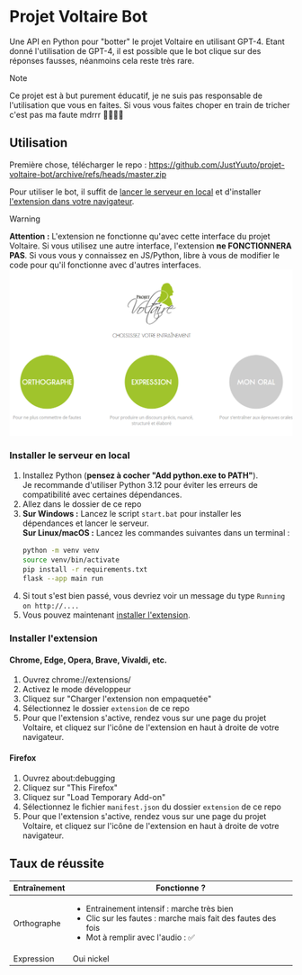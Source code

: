 # Projet Voltaire Bot

Une API en Python pour "botter" le projet Voltaire en utilisant GPT-4. Etant donné l'utilisation de GPT-4, il est possible que le bot clique sur des réponses fausses, néanmoins cela reste très rare.

> [!NOTE]
> Ce projet est à but purement éducatif, je ne suis pas responsable de l'utilisation que vous en faites. Si vous vous faites choper en train de tricher c'est pas ma faute mdrrr 🫵🫵😂😂

## Utilisation

Première chose, télécharger le repo : https://github.com/JustYuuto/projet-voltaire-bot/archive/refs/heads/master.zip

Pour utiliser le bot, il suffit de [lancer le serveur en local](#installer-le-serveur-en-local) et d'installer [l'extension dans votre navigateur](#installer-lextension).

> [!WARNING]
> **Attention :** L'extension ne fonctionne qu'avec cette interface du projet Voltaire. Si vous utilisez une autre interface, l'extension **ne FONCTIONNERA PAS**. Si vous vous y connaissez en JS/Python, libre à vous de modifier le code pour qu'il fonctionne avec d'autres interfaces.
> ![Interface du projet Voltaire](/screenshot.png)

### Installer le serveur en local

1. Installez Python (**pensez à cocher "Add python.exe to PATH"**).<br/>
   Je recommande d'utiliser Python 3.12 pour éviter les erreurs de compatibilité avec certaines dépendances.
2. Allez dans le dossier de ce repo
3. **Sur Windows :** Lancez le script `start.bat` pour installer les dépendances et lancer le serveur.<br/>
   **Sur Linux/macOS :** Lancez les commandes suivantes dans un terminal :
   ```bash
   python -m venv venv
   source venv/bin/activate
   pip install -r requirements.txt
   flask --app main run
   ```
4. Si tout s'est bien passé, vous devriez voir un message du type `Running on http://....`
5. Vous pouvez maintenant [installer l'extension](#installer-lextension).

### Installer l'extension

#### Chrome, Edge, Opera, Brave, Vivaldi, etc.

1. Ouvrez chrome://extensions/
2. Activez le mode développeur
3. Cliquez sur "Charger l'extension non empaquetée"
4. Sélectionnez le dossier `extension` de ce repo
5. Pour que l'extension s'active, rendez vous sur une page du projet Voltaire, et cliquez sur l'icône de l'extension en haut à droite de votre navigateur.

#### Firefox

1. Ouvrez about:debugging
2. Cliquez sur "This Firefox"
3. Cliquez sur "Load Temporary Add-on"
4. Sélectionnez le fichier `manifest.json` du dossier `extension` de ce repo
5. Pour que l'extension s'active, rendez vous sur une page du projet Voltaire, et cliquez sur l'icône de l'extension en haut à droite de votre navigateur.

## Taux de réussite

<table>
   <thead>
      <tr>
         <th>Entraînement</th>
         <th>Fonctionne ?</th>
      </tr>
   </thead>
   <tbody>
      <tr>
         <td>Orthographe</td>
         <td>
            <ul>
               <li>Entrainement intensif : marche très bien</li>
               <li>Clic sur les fautes : marche mais fait des fautes des fois</li>
               <li>Mot à remplir avec l'audio : ✅</li>
            </ul>
         </td>
      </tr>
      <tr>
         <td>Expression</td>
         <td>Oui nickel</td>
      </tr>
   </tbody>
</table>
